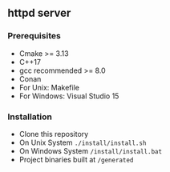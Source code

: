 ## httpd server

### Prerequisites
 * Cmake >= 3.13
 * C++17
 * gcc recommended >= 8.0
 * Conan
 * For Unix: Makefile
 * For Windows: Visual Studio 15

### Installation

 * Clone this repository
 * On Unix System `./install/install.sh`
 * On Windows System `/install/install.bat`
 * Project binaries built at `/generated`